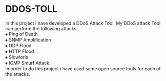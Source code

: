 # DDOS-TOLL
In this project i have developed a DDoS Attack Tool. My DDoS attack Tool can perform the following attacks: <br/>
  ⦁	Ping of Death<br/>
  ⦁	SNMP Amplification<br/>
  ⦁	UDP Flood<br/>
  ⦁	HTTP Flood<br/>
  ⦁	Slowloris<br/>
  ⦁	ICMP Smurf Attack.<br/>
In order to do this project i have used some open source tools for each of the attacks.
